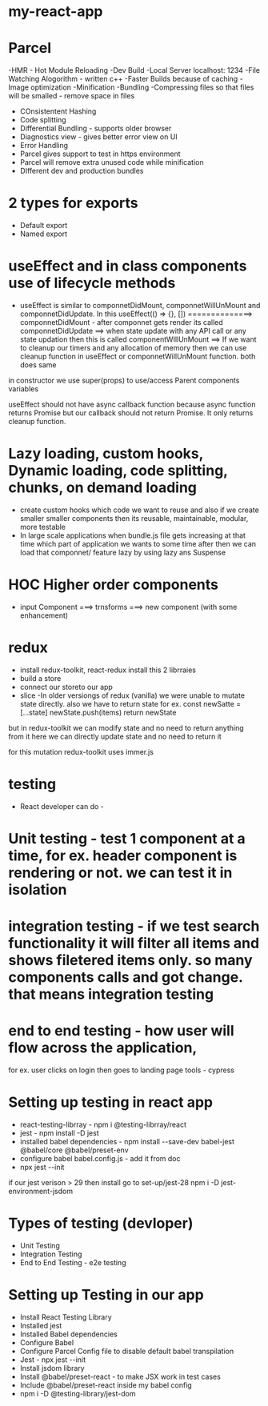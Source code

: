 # my-react-app

# Parcel

-HMR - Hot Module Reloading
-Dev Build
-Local Server localhost: 1234
-File Watching Alogorithm - written c++
-Faster Builds because of caching
-Image optimization
-Minification
-Bundling
-Compressing files so that files will be smalled - remove space in files

- COnsistentent Hashing
- Code splitting
- Differential Bundling - supports older browser
- Diagnostics view - gives better error view on UI
- Error Handling
- Parcel gives support to test in https environment
- Parcel will remove extra unused code while minification
- DIfferent dev and production bundles

# 2 types for exports

- Default export
- Named export

# useEffect and in class components use of lifecycle methods

- useEffect is similar to componnetDidMount, componnetWillUnMount and componnetDidUpdate. In this
  useEffect(() => {}, []) ==============> componnetDidMount - after componnet gets render its called
  componnetDidUpdate ==> when state update with any API call or any state updation then this is called
  componentWIllUnMount ==> If we want to cleanup our timers and any allocation of memory then we can use cleanup function in useEffect or componnetWillUnMount function. both does same

in constructor we use super(props) to use/access Parent components variables

useEffect should not have async callback function because async function returns Promise but our callback should not return Promise. It only returns cleanup function.

# Lazy loading, custom hooks, Dynamic loading, code splitting, chunks, on demand loading

- create custom hooks which code we want to reuse and also if we create smaller smaller components then its reusable, maintainable, modular, more testable
- In large scale applications when bundle.js file gets increasing at that time which part of application we wants to some time after then we can load that componnet/ feature lazy by using lazy ans Suspense

# HOC Higher order components

- input Component ===> trnsforms ===> new component (with some enhancement)

# redux

- install redux-toolkit, react-redux install this 2 librraies
- build a store
- connect our storeto our app
- slice
  -In older versiongs of redux (vanilla) we were unable to mutate state directly. also we have to return state
  for ex. const newSatte = [...state]
  newState.push(items)
  return newState

but in redux-toolkit we can modify state and no need to return anything from it
here we can directly update state and no need to return it

for this mutation redux-toolkit uses immer.js

# testing

- React developer can do -

# Unit testing - test 1 component at a time, for ex. header component is rendering or not. we can test it in isolation

# integration testing - if we test search functionality it will filter all items and shows filetered items only. so many components calls and got change. that means integration testing

# end to end testing - how user will flow across the application,

for ex. user clicks on login then goes to landing page
tools - cypress

# Setting up testing in react app

- react-testing-librray - npm i @testing-librray/react
- jest - npm install -D jest
- installed babel dependencies - npm install --save-dev babel-jest @babel/core @babel/preset-env
- configure babel babel.config.js - add it from doc
- npx jest --init

if our jest verison > 29 then install go to set-up/jest-28
npm i -D jest-environment-jsdom

# Types of testing (devloper)

- Unit Testing
- Integration Testing
- End to End Testing - e2e testing

# Setting up Testing in our app

- Install React Testing Library
- Installed jest
- Installed Babel dependencies
- Configure Babel
- Configure Parcel Config file to disable default babel transpilation
- Jest - npx jest --init
- Install jsdom library
- Install @babel/preset-react - to make JSX work in test cases
- Include @babel/preset-react inside my babel config
- npm i -D @testing-library/jest-dom

